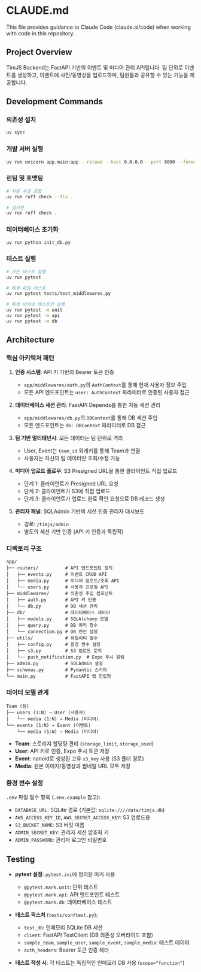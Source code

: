 # CLAUDE.md

This file provides guidance to Claude Code (claude.ai/code) when working with code in this repository.

## Project Overview

TimJS Backend는 FastAPI 기반의 이벤트 및 미디어 관리 API입니다. 팀 단위로 이벤트를 생성하고, 이벤트에 사진/동영상을 업로드하며, 팀원들과 공유할 수 있는 기능을 제공합니다.

## Development Commands

### 의존성 설치

```bash
uv sync
```

### 개발 서버 실행

```bash
uv run uvicorn app.main:app --reload --host 0.0.0.0 --port 8000 --forwarded-allow-ips='*' --proxy-headers
```

### 린팅 및 포맷팅

```bash
# 자동 수정 포함
uv run ruff check --fix .

# 검사만
uv run ruff check .
```

### 데이터베이스 초기화

```bash
uv run python init_db.py
```

### 테스트 실행

```bash
# 모든 테스트 실행
uv run pytest

# 특정 파일 테스트
uv run pytest tests/test_middlewares.py

# 특정 마커의 테스트만 실행
uv run pytest -m unit
uv run pytest -m api
uv run pytest -m db
```

## Architecture

### 핵심 아키텍처 패턴

1. **인증 시스템**: API 키 기반의 Bearer 토큰 인증

   - `app/middlewares/auth.py`의 `AuthContext`를 통해 현재 사용자 정보 주입
   - 모든 API 엔드포인트는 `user: AuthContext` 파라미터로 인증된 사용자 접근

2. **데이터베이스 세션 관리**: FastAPI Depends를 통한 자동 세션 관리

   - `app/middlewares/db.py`의 `DBContext`를 통해 DB 세션 주입
   - 모든 엔드포인트는 `db: DBContext` 파라미터로 DB 접근

3. **팀 기반 멀티테넌시**: 모든 데이터는 팀 단위로 격리

   - User, Event는 `team_id` 외래키를 통해 Team과 연결
   - 사용자는 자신의 팀 데이터만 조회/수정 가능

4. **미디어 업로드 플로우**: S3 Presigned URL을 통한 클라이언트 직접 업로드

   - 단계 1: 클라이언트가 Presigned URL 요청
   - 단계 2: 클라이언트가 S3에 직접 업로드
   - 단계 3: 클라이언트가 업로드 완료 확인 요청으로 DB 레코드 생성

5. **관리자 패널**: SQLAdmin 기반의 세션 인증 관리자 대시보드
   - 경로: `/timjs/admin`
   - 별도의 세션 기반 인증 (API 키 인증과 독립적)

### 디렉토리 구조

```
app/
├── routers/          # API 엔드포인트 정의
│   ├── events.py     # 이벤트 CRUD API
│   ├── media.py      # 미디어 업로드/조회 API
│   └── users.py      # 사용자 프로필 API
├── middlewares/      # 의존성 주입 컴포넌트
│   ├── auth.py       # API 키 인증
│   └── db.py         # DB 세션 관리
├── db/               # 데이터베이스 레이어
│   ├── models.py     # SQLAlchemy 모델
│   ├── query.py      # DB 쿼리 함수
│   └── connection.py # DB 엔진 설정
├── utils/            # 유틸리티 함수
│   ├── config.py     # 환경 변수 설정
│   ├── s3.py         # S3 업로드 로직
│   └── push_notification.py  # Expo 푸시 알림
├── admin.py          # SQLAdmin 설정
├── schemas.py        # Pydantic 스키마
└── main.py           # FastAPI 앱 진입점
```

### 데이터 모델 관계

```
Team (팀)
├── users (1:N) → User (사용자)
│   └── media (1:N) → Media (미디어)
└── events (1:N) → Event (이벤트)
    └── media (1:N) → Media (미디어)
```

- **Team**: 스토리지 할당량 관리 (`storage_limit`, `storage_used`)
- **User**: API 키로 인증, Expo 푸시 토큰 저장
- **Event**: nanoid로 생성된 고유 `s3_key` 사용 (S3 폴더 경로)
- **Media**: 원본 이미지/동영상과 썸네일 URL 모두 저장

### 환경 변수 설정

`.env` 파일 필수 항목 (`.env.example` 참고):

- `DATABASE_URL`: SQLite 경로 (기본값: `sqlite:////data/timjs.db`)
- `AWS_ACCESS_KEY_ID`, `AWS_SECRET_ACCESS_KEY`: S3 업로드용
- `S3_BUCKET_NAME`: S3 버킷 이름
- `ADMIN_SECRET_KEY`: 관리자 세션 암호화 키
- `ADMIN_PASSWORD`: 관리자 로그인 비밀번호

## Testing

- **pytest 설정**: `pytest.ini`에 정의된 마커 사용

  - `@pytest.mark.unit`: 단위 테스트
  - `@pytest.mark.api`: API 엔드포인트 테스트
  - `@pytest.mark.db`: 데이터베이스 테스트

- **테스트 픽스처** (`tests/conftest.py`):

  - `test_db`: 인메모리 SQLite DB 세션
  - `client`: FastAPI TestClient (DB 의존성 오버라이드 포함)
  - `sample_team`, `sample_user`, `sample_event`, `sample_media`: 테스트 데이터
  - `auth_headers`: Bearer 토큰 인증 헤더

- **테스트 작성 시**: 각 테스트는 독립적인 인메모리 DB 사용 (`scope="function"`)
